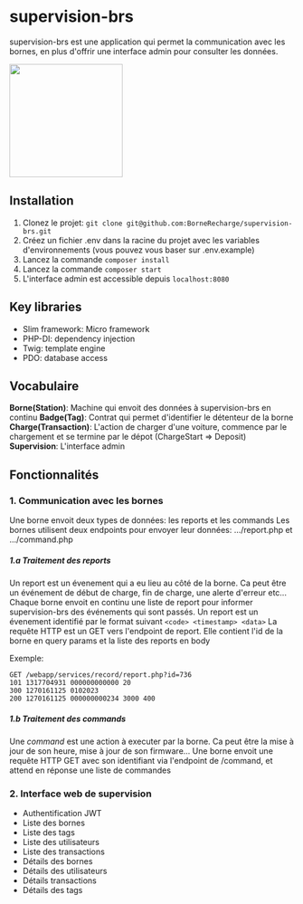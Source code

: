 # supervision-brs

supervision-brs est une application qui permet la communication avec les bornes, en plus d'offrir une interface admin pour consulter les données.

<img src="https://user-images.githubusercontent.com/98808446/157839296-9ea0da17-0704-4519-87a5-0cf0f573fb21.png" width="200">

## Installation
1. Clonez le projet: `git clone git@github.com:BorneRecharge/supervision-brs.git`
2. Créez un fichier .env dans la racine du projet avec les variables d'environnements (vous pouvez vous baser sur .env.example)
3. Lancez la commande `composer install`
4. Lancez la commande `composer start`
5. L'interface admin est accessible depuis `localhost:8080`

## Key libraries
- Slim framework: Micro framework 
- PHP-DI: dependency injection
- Twig: template engine
- PDO: database access

## Vocabulaire
**Borne(Station)**: Machine qui envoit des données à supervision-brs en continu
**Badge(Tag)**: Contrat qui permet d'identifier le détenteur de la borne
**Charge(Transaction)**: L'action de charger d'une voiture, commence par le chargement et se termine par le dépot 
(ChargeStart => Deposit)
**Supervision**: L'interface admin

## Fonctionnalités
### 1. Communication avec les bornes
Une borne envoit deux types de données: les reports et les commands
Les bornes utilisent deux endpoints pour envoyer leur données: .../report.php et .../command.php
##### 1.a Traitement des *reports*
Un report est un évenement qui a eu lieu au côté de la borne. Ca peut être un événement de début de charge, fin de charge, une alerte d'erreur etc...
Chaque borne envoit en continu une liste de report pour informer supervision-brs des événements qui sont passés.
Un report est un évenement identifié par le format suivant `<code> <timestamp> <data>`
La requête HTTP est un GET vers l'endpoint de report. Elle contient l'id de la borne en query params et la liste des reports en body

Exemple:
```
GET /webapp/services/record/report.php?id=736
101 1317704931 000000000000 20
300 1270161125 0102023
200 1270161125 000000000234 3000 400
```
##### 1.b Traitement des *commands*
Une *command* est une action à executer par la borne. Ca peut être la mise à jour de son heure, mise à jour de son firmware...
Une borne envoit une requête HTTP GET avec son identifiant via l'endpoint de /command, et attend en réponse une liste de commandes

### 2. Interface web de supervision
- Authentification JWT
- Liste des bornes
- Liste des tags
- Liste des utilisateurs
- Liste des transactions
- Détails des bornes
- Détails des utilisateurs
- Détails transactions
- Détails des tags
